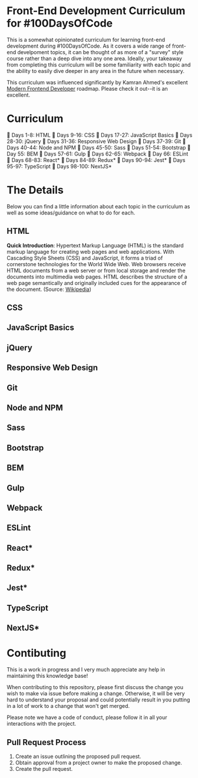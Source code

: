 # Front-End Development Curriculum for #100DaysOfCode

This is a somewhat opinionated curriculum for learning front-end development during #100DaysOfCode. As it covers a wide range of front-end develpoment topics, it can be thought of as more of a "survey" style course rather than a deep dive into any one area. Ideally, your takeaway from completing this curriculum will be some familiarity with each topic and the ability to easily dive deeper in any area in the future when necessary.

This curriculum was influenced significantly by Kamran Ahmed's excellent [Modern Frontend Developer](https://medium.com/tech-tajawal/modern-frontend-developer-in-2018-4c2072fa2b9c) roadmap. Please check it out--it is an excellent.

# Curriculum

:calendar: Days 1-8: HTML
:calendar: Days 9-16: CSS
:calendar: Days 17-27: JavaScript Basics
:calendar: Days 28-30: jQuery
:calendar: Days 31-36: Responsive Web Design
:calendar: Days 37-39: Git
:calendar: Days 40-44: Node and NPM
:calendar: Days 45-50: Sass
:calendar: Days 51-54: Bootstrap
:calendar: Day 55: BEM
:calendar: Days 57-61: Gulp
:calendar: Days 62-65: Webpack
:calendar: Day 66: ESLint
:calendar: Days 68-83: React*
:calendar: Days 84-89: Redux*
:calendar: Days 90-94: Jest*
:calendar: Days 95-97: TypeScript
:calendar: Days 98-100: NextJS*

# The Details

Below you can find a little information about each topic in the curriculum as well as some ideas/guidance on what to do for each.

## HTML

**Quick Introduction**: Hypertext Markup Language (HTML) is the standard markup language for creating web pages and web applications. With Cascading Style Sheets (CSS) and JavaScript, it forms a triad of cornerstone technologies for the World Wide Web. Web browsers receive HTML documents from a web server or from local storage and render the documents into multimedia web pages. HTML describes the structure of a web page semantically and originally included cues for the appearance of the document. (Source: [Wikipedia](https://en.wikipedia.org/wiki/HTML))

## CSS

## JavaScript Basics

## jQuery

## Responsive Web Design

## Git

## Node and NPM

## Sass

## Bootstrap

## BEM

## Gulp

## Webpack

## ESLint

## React*

## Redux*

## Jest*

## TypeScript

## NextJS*

# Contibuting

This is a work in progress and I very much appreciate any help in maintaining this knowledge base! 

When contributing to this repository, please first discuss the change you wish to make via issue before making a change. Otherwise, it will be very hard to understand your proposal and could potentially result in you putting in a lot of work to a change that won't get merged.

Please note we have a code of conduct, please follow it in all your interactions with the project.

## Pull Request Process

1. Create an issue outlining the proposed pull request.
2. Obtain approval from a project owner to make the proposed change.
3. Create the pull request.
